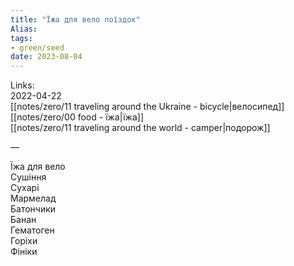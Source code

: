 ```yaml
---
title: "Їжа для вело поїздок"
Alias: 
tags:
- green/seed
date: 2023-08-04
---
```

Links:  
2022-04-22  
[[notes/zero/11 traveling around the Ukraine - bicycle|велосипед]]  
[[notes/zero/00 food - їжа|їжа]]  
[[notes/zero/11 traveling around the world - camper|подорож]]

—  

Їжа для вело  
Сушіння  
Сухарі  
Мармелад  
Батончики  
Банан  
Гематоген  
Горіхи  
Фініки